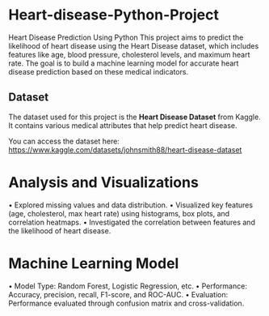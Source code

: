 # Heart-disease-Python-Project
Heart Disease Prediction Using Python  This project aims to predict the likelihood of heart disease using the Heart Disease dataset, which includes features like age, blood pressure, cholesterol levels, and maximum heart rate. The goal is to build a machine learning model for accurate heart disease prediction based on these medical indicators.
## Dataset

The dataset used for this project is the **Heart Disease Dataset** from Kaggle. It contains various medical attributes that help predict heart disease.

You can access the dataset here: https://www.kaggle.com/datasets/johnsmith88/heart-disease-dataset

# Analysis and Visualizations

•	Explored missing values and data distribution.
•	Visualized key features (age, cholesterol, max heart rate) using histograms, box plots, and correlation heatmaps.
•	Investigated the correlation between features and the likelihood of heart disease.
# Machine Learning Model
•	Model Type: Random Forest, Logistic Regression, etc.
•	Performance: Accuracy, precision, recall, F1-score, and ROC-AUC.
•	Evaluation: Performance evaluated through confusion matrix and cross-validation.
